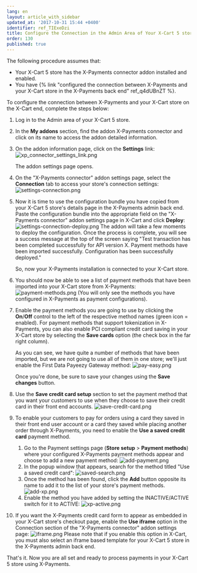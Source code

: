 ```yaml
---
lang: en
layout: article_with_sidebar
updated_at: '2017-10-31 15:44 +0400'
identifier: ref_TIExeDzi
title: Configure the Connection in the Admin Area of Your X-Cart 5 store
order: 130
published: true
---
```

The following procedure assumes that: 
   * Your X-Cart 5 store has the X-Payments connector addon installed and enabled.
   * You have {% link "configured the connection between X-Payments and your X-Cart store in the X-Payments back end" ref_q4dUBnZT %}.

To configure the connection between X-Payments and your X-Cart store on the X-Cart end, complete the steps below:

1.  Log in to the Admin area of your X-Cart 5 store.

2.  In the **My addons** section, find the addon X-Payments connector and click on its name to access the addon detailed information. 

3.  On the addon information page, click on the **Settings** link:
    ![xp_connector_settings_link.png]({{site.baseurl}}/attachments/ref_TIExeDzi/xp_connector_settings_link.png)
    
    The addon settings page opens.

4.  On the "X-Payments connector" addon settings page, select the **Connection** tab to access your store's connection settings:
    ![settings-connection.png]({{site.baseurl}}/attachments/ref_TIExeDzi/settings-connection.png)
    
5.  Now it is time to use the configuration bundle you have copied from your X-Cart 5 store's details page in the X-Payments admin back end. Paste the configuration bundle into the appropriate field on the "X-Payments connector" addon settings page in X-Cart and click **Deploy**:
    ![settings-connection-deploy.png]({{site.baseurl}}/attachments/ref_TIExeDzi/settings-connection-deploy.png)
    The addon will take a few moments to deploy the configuration. Once the process is complete, you will see a success message at the top of the screen saying "Test transaction has been completed successfully for API version X. Payment methods have been imported successfully. Configuration has been successfully deployed."

    So, now your X-Payments installation is connected to your X-Cart store. 

6.  You should now be able to see a list of payment methods that have been imported into your X-Cart store from X-Payments:
    ![payment-methods.png]({{site.baseurl}}/attachments/ref_TIExeDzi/payment-methods.png)
    (You will only see the methods you have configured in X-Payments as payment configurations). 

7.  Enable the payment methods you are going to use by clicking the **On**/**Off** control to the left of the respective method names (green icon = enabled). For payment methods that support tokenization in X-Payments, you can also enable PCI compliant credit card saving in your X-Cart store by selecting the **Save cards** option (the check box in the far right column).
    
    As you can see, we have quite a number of methods that have been imported, but we are not going to use all of them in one store; we'll just enable the First Data Payeezy Gateway method:
    ![pay-easy.png]({{site.baseurl}}/attachments/ref_TIExeDzi/pay-easy.png)

    Once you're done, be sure to save your changes using the **Save changes** button.

8.  Use the **Save credit card setup** section to set the payment method that you want your customers to use when they choose to save their credit card in their front end accounts.
    ![save-credit-card.png]({{site.baseurl}}/attachments/ref_TIExeDzi/save-credit-card.png)

9.  To enable your customers to pay for orders using a card they saved in their front end user account or a card they saved while placing another order through X-Payments, you need to enable the **Use a saved credit card** payment method.
    1.  Go to the Payment settings page (**Store setup** > **Payment methods**) where your configured X-Payments payment methods appear and choose to add a new payment method:
        ![add-payment.png]({{site.baseurl}}/attachments/ref_TIExeDzi/add-payment.png)
    2.  In the popup window that appears, search for the method titled "Use a saved credit card":
        ![saved-search.png]({{site.baseurl}}/attachments/ref_TIExeDzi/saved-search.png)
    3.  Once the method has been found, click the **Add** button opposite its name to add it to the list of your store's payment methods.
        ![add-xp.png]({{site.baseurl}}/attachments/ref_TIExeDzi/add-xp.png)
    4.  Enable the method you have added by setting the INACTIVE/ACTIVE switch for it to ACTIVE:
        ![xp-active.png]({{site.baseurl}}/attachments/ref_TIExeDzi/xp-active.png)
10.  If you want the X-Payments credit card form to appear as embedded in your X-Cart store's checkout page, enable the **Use iframe** option in the Connection section of the "X-Payments connector" addon settings page:
    ![iframe.png]({{site.baseurl}}/attachments/ref_TIExeDzi/iframe.png)
    Please note that if you enable this option in X-Cart, you must also select an iframe based template for your X-Cart 5 store in the X-Payments admin back end.

That's it. Now you are all set and ready to process payments in your X-Cart 5 store using X-Payments.
